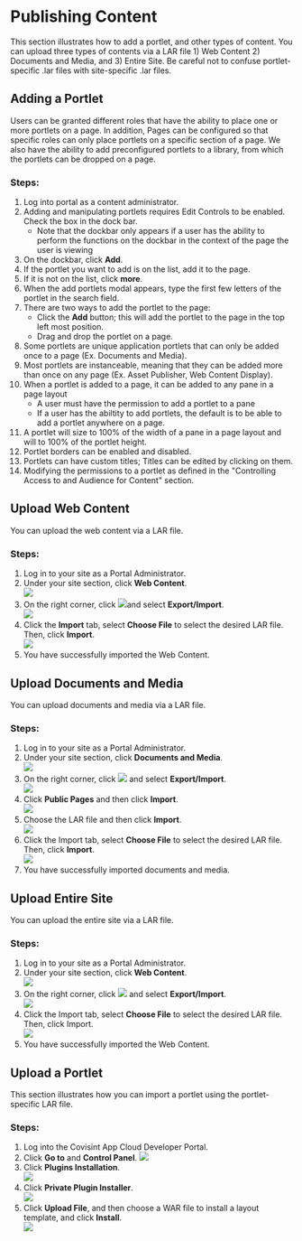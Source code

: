 # Publishing Content
This section illustrates how to add a portlet, and other types of content. You can upload three types of contents via a LAR file 1) Web Content 2) Documents and Media, and 3) Entire Site. Be careful not to confuse portlet-specific .lar files with site-specific .lar files.

## Adding a Portlet
Users can be granted different roles that have the ability to place one or more portlets on a page.  In addition, Pages can be configured so that specific roles can only place portlets on a specific section of a page.  We also have the ability to add preconfigured portlets to a library, from which the portlets can be dropped on a page.
### Steps:
1. Log into portal as a content administrator.
2. Adding and manipulating portlets requires Edit Controls to be enabled.  Check the box in the dock bar.
    * Note that the dockbar only appears if a user has the ability to perform the functions on the dockbar in the context of the page the user is viewing
3. On the dockbar, click **Add**.
4. If the portlet you want to add is on the list, add it to the page.
5. If it is not on the list, click **more**.
6. When the add portlets modal appears, type the first few letters of the portlet in the search field.
7. There are two ways to add the portlet to the page:
    * Click the **Add** button; this will add the portlet to the page in the top left most  position.
    * Drag and drop the portlet on a page.
8. Some portlets are unique application portlets that can only be added once to a page (Ex. Documents and Media).
9. Most portlets are instanceable, meaning that they can be added more than once on any page (Ex. Asset Publisher, Web Content Display).
10. When a portlet is added to a page, it can be added to any pane in a page layout
    * A user must have the permission to add a portlet to a pane
    * If a user has the abiltity to add portlets, the default is to be able to add a portlet anywhere on a page.
11. A portlet will size to 100% of the width of a pane in a page layout and will to 100% of the portlet height.
12. Portlet borders can be enabled and disabled.
13. Portlets can have custom titles; Titles can be edited by clicking on them.
14. Modifying the permissions to a portlet as defined in the "Controlling Access to and Audience for Content" section.


## Upload Web Content
You can upload the web content via a LAR file.
### Steps:
1. Log in to your site as a Portal Administrator.
2. Under your site section, click **Web Content**.  
![](uwc-1.png)
3. On the right corner, click ![](uwc-click.png)and select **Export/Import**.  
![](uwc-2.png)
4. Click the **Import** tab, select **Choose File** to select the desired LAR file. Then, click **Import**.  
![](uwc-3.png)
5. You have successfully imported the Web Content.

## Upload Documents and Media
You can upload documents and media via a LAR file.
### Steps:
1. Log in to your site as a Portal Administrator.
2. Under your site section, click **Documents and Media**.  
![](udm-1.png)
3. On the right corner, click ![](uwc-click.png) and select **Export/Import**.  
![](udm-2.png)
4. Click **Public Pages** and then click **Import**.  
![](udm-3.png)
5. Choose the LAR file and then click **Import**.  
![](udm-4.png)
6. Click the Import tab, select **Choose File** to select the desired LAR file. Then, click **Import**.  
![](udm-5.png)
7. You have successfully imported documents and media.

## Upload Entire Site
You can upload the entire site via a LAR file.
### Steps:
1.	Log in to your site as a Portal Administrator.
2.	Under your site section, click **Web Content**.  
![](ues-1.png)
3.	On the right corner, click ![](uwc-click.png) and select **Export/Import**.  
![](ues-2.png)
4.	Click the Import tab, select **Choose File** to select the desired LAR file. Then, click Import.  
![](ues-3.png)
5.	You have successfully imported the Web Content.

## Upload a Portlet
This section illustrates how you can import a portlet using the portlet-specific LAR file.
### Steps:
1. Log into the Covisint App Cloud Developer Portal.
2. Click **Go to** and **Control Panel**.
![](up-1.png)
3. Click **Plugins Installation**.    
![](up-2.png)
4. Click **Private Plugin Installer**.    
![](up-3.png)
5. Click **Upload File**, and then choose a WAR file to install a layout template, and click **Install**.    
![](up-4.png)

